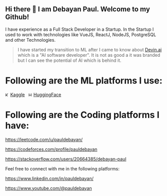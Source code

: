 <!--
https://docs.github.com/en/get-started/writing-on-github/getting-started-with-writing-and-formatting-on-github/basic-writing-and-formatting-syntax
-->

## Hi there 👋 I am Debayan Paul. Welcome to my Github!

I have experience as a Full Stack Developer in a Startup. In the Startup I used to work with technologies like VueJS, ReactJ, NodeJS, PostgreSQL and other Technologies.

> I have started my transition to ML after I came to know about [Devin.ai](https://preview.devin.ai/) which is a "AI software developer". It is not as good a it was branded but I can see the potential of AI which is behind it.

# Following are the **ML platforms** I use:

<img src="https://www.kaggle.com/static/images/favicon.ico" alt="Kaggle" width="12" height="12"> [Kaggle](https://www.kaggle.com/pauldebayan) &nbsp;
<img src="https://huggingface.co/front/assets/huggingface_logo-noborder.svg" alt="Hugging Face" width="12" height="12"> [HuggingFace](https://huggingface.co/pauldebayan)

# Following are the Coding platforms I have:

https://leetcode.com/u/pauldebayan/

https://codeforces.com/profile/pauldebayan

https://stackoverflow.com/users/20664385/debayan-paul

Feel free to connect with me in the following platforms:

https://www.linkedin.com/in/pauldebayan/

https://www.youtube.com/@pauldebayan















